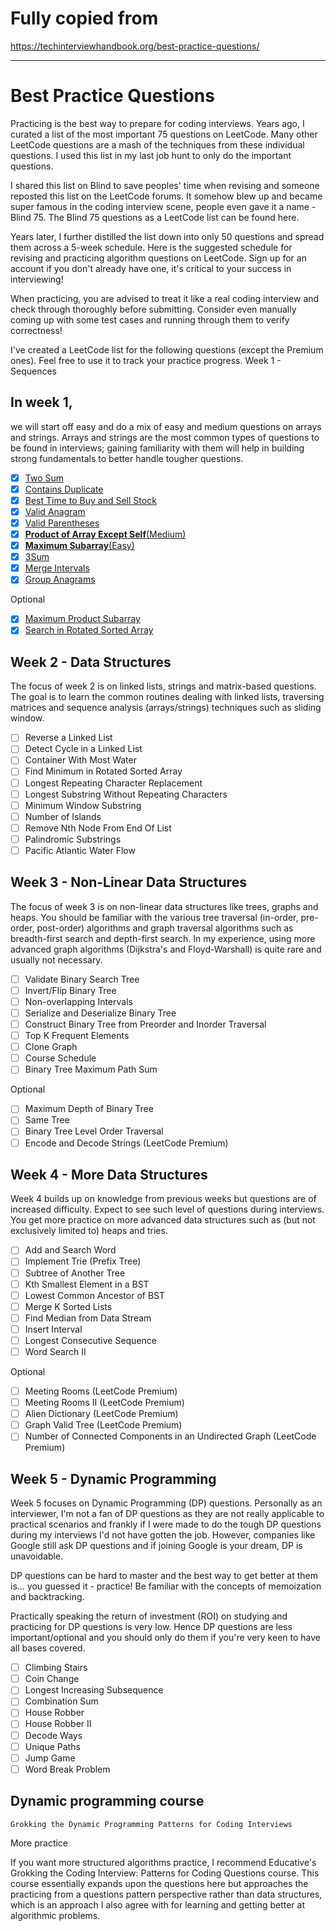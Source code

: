 # Fully copied from 
https://techinterviewhandbook.org/best-practice-questions/
___
# Best Practice Questions

Practicing is the best way to prepare for coding interviews. Years ago, I curated a list of the most important 75 questions on LeetCode. Many other LeetCode questions are a mash of the techniques from these individual questions. I used this list in my last job hunt to only do the important questions.

I shared this list on Blind to save peoples' time when revising and someone reposted this list on the LeetCode forums. It somehow blew up and became super famous in the coding interview scene, people even gave it a name - Blind 75. The Blind 75 questions as a LeetCode list can be found here.

Years later, I further distilled the list down into only 50 questions and spread them across a 5-week schedule. Here is the suggested schedule for revising and practicing algorithm questions on LeetCode. Sign up for an account if you don't already have one, it's critical to your success in interviewing!

When practicing, you are advised to treat it like a real coding interview and check through thoroughly before submitting. Consider even manually coming up with some test cases and running through them to verify correctness!

I've created a LeetCode list for the following questions (except the Premium ones). Feel free to use it to track your practice progress.
Week 1 - Sequences

## In week 1, 
we will start off easy and do a mix of easy and medium questions on arrays and strings. Arrays and strings are the most common types of questions to be found in interviews; gaining familiarity with them will help in building strong fundamentals to better handle tougher questions.
- [x] [Two Sum](https://leetcode.com/problems/two-sum/)
- [x] [Contains Duplicate](https://leetcode.com/problems/contains-duplicate/)
- [x] [Best Time to Buy and Sell Stock](https://leetcode.com/problems/best-time-to-buy-and-sell-stock/)
- [x] [Valid Anagram](https://leetcode.com/problems/valid-anagram/)
- [x] [Valid Parentheses](https://leetcode.com/problems/valid-parentheses/)
- [x] [**Product of Array Except Self**(Medium)](https://leetcode.com/problems/product-of-array-except-self/)
- [x] [**Maximum Subarray**(Easy)](https://leetcode.com/problems/maximum-subarray/)
- [x] [3Sum](https://leetcode.com/problems/3sum/)
- [x] [Merge Intervals](https://leetcode.com/problems/merge-intervals/)
- [x] [Group Anagrams](https://leetcode.com/problems/group-anagrams/)

Optional

- [x] [Maximum Product Subarray](https://leetcode.com/problems/maximum-product-subarray/)
- [x] [Search in Rotated Sorted Array](https://leetcode.com/problems/search-in-rotated-sorted-array/)

## Week 2 - Data Structures​

The focus of week 2 is on linked lists, strings and matrix-based questions. The goal is to learn the common routines dealing with linked lists, traversing matrices and sequence analysis (arrays/strings) techniques such as sliding window.

- [ ] Reverse a Linked List
- [ ] Detect Cycle in a Linked List
- [ ] Container With Most Water
- [ ] Find Minimum in Rotated Sorted Array
- [ ] Longest Repeating Character Replacement
- [ ] Longest Substring Without Repeating Characters
- [ ] Minimum Window Substring
- [ ] Number of Islands
- [ ] Remove Nth Node From End Of List
- [ ] Palindromic Substrings
- [ ] Pacific Atlantic Water Flow

## Week 3 - Non-Linear Data Structures​

The focus of week 3 is on non-linear data structures like trees, graphs and heaps. You should be familiar with the various tree traversal (in-order, pre-order, post-order) algorithms and graph traversal algorithms such as breadth-first search and depth-first search. In my experience, using more advanced graph algorithms (Dijkstra's and Floyd-Warshall) is quite rare and usually not necessary.

- [ ] Validate Binary Search Tree
- [ ] Invert/Flip Binary Tree
- [ ] Non-overlapping Intervals
- [ ] Serialize and Deserialize Binary Tree
- [ ] Construct Binary Tree from Preorder and Inorder Traversal
- [ ] Top K Frequent Elements
- [ ] Clone Graph
- [ ] Course Schedule
- [ ] Binary Tree Maximum Path Sum

Optional

- [ ] Maximum Depth of Binary Tree
- [ ] Same Tree
- [ ] Binary Tree Level Order Traversal
- [ ] Encode and Decode Strings (LeetCode Premium)

## Week 4 - More Data Structures

Week 4 builds up on knowledge from previous weeks but questions are of increased difficulty. Expect to see such level of questions during interviews. You get more practice on more advanced data structures such as (but not exclusively limited to) heaps and tries.

- [ ] Add and Search Word
- [ ] Implement Trie (Prefix Tree)
- [ ] Subtree of Another Tree
- [ ] Kth Smallest Element in a BST
- [ ] Lowest Common Ancestor of BST
- [ ] Merge K Sorted Lists
- [ ] Find Median from Data Stream
- [ ] Insert Interval
- [ ] Longest Consecutive Sequence
- [ ] Word Search II

Optional

- [ ] Meeting Rooms (LeetCode Premium)
- [ ] Meeting Rooms II (LeetCode Premium)
- [ ] Alien Dictionary (LeetCode Premium)
- [ ] Graph Valid Tree (LeetCode Premium)
- [ ] Number of Connected Components in an Undirected Graph (LeetCode Premium)

## Week 5 - Dynamic Programming

Week 5 focuses on Dynamic Programming (DP) questions. Personally as an interviewer, I'm not a fan of DP questions as they are not really applicable to practical scenarios and frankly if I were made to do the tough DP questions during my interviews I'd not have gotten the job. However, companies like Google still ask DP questions and if joining Google is your dream, DP is unavoidable.

DP questions can be hard to master and the best way to get better at them is... you guessed it - practice! Be familiar with the concepts of memoization and backtracking.

Practically speaking the return of investment (ROI) on studying and practicing for DP questions is very low. Hence DP questions are less important/optional and you should only do them if you're very keen to have all bases covered.

- [ ] Climbing Stairs
- [ ] Coin Change
- [ ] Longest Increasing Subsequence
- [ ] Combination Sum
- [ ] House Robber
- [ ] House Robber II
- [ ] Decode Ways
- [ ] Unique Paths
- [ ] Jump Game
- [ ] Word Break Problem

## Dynamic programming course

    Grokking the Dynamic Programming Patterns for Coding Interviews

More practice

If you want more structured algorithms practice, I recommend Educative's Grokking the Coding Interview: Patterns for Coding Questions course. This course essentially expands upon the questions here but approaches the practicing from a questions pattern perspective rather than data structures, which is an approach I also agree with for learning and getting better at algorithmic problems.